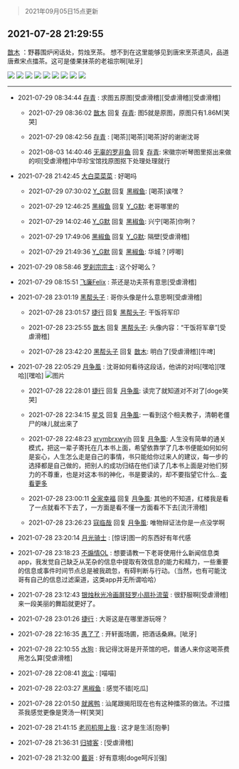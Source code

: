 > 2021年09月05日15点更新
<link rel="stylesheet" href="https://cdn.jsdelivr.net/gh/taotie6/sampleJSON@main/css/photo_show.css">


 ## 2021-07-28 21:29:55 

 [㪚木](https://www.coolapk.com/feed/28737475?shareKey=MDJhNGFjYjBkNTIxNjEzMTc4MjA~) ：野暮围炉闲话处，剪烛烹茶。
想不到在这里能够见到唐宋烹茶遗风，品道唐煮宋点擂茶。这可是倭果抹茶的老祖宗啊[呲牙] 

<div class="album">
<img class="img-item" src="https://image.coolapk.com/feed/2021/0728/21/1081091_3cd379e5_8987_9968@2160x2880.jpeg" />
<img class="img-item" src="https://image.coolapk.com/feed/2021/0728/21/1081091_05dcada6_8987_997@2160x2880.jpeg" />
<img class="img-item" src="https://image.coolapk.com/feed/2021/0728/21/1081091_993cde11_8987_9972@2160x2880.jpeg" />
<img class="img-item" src="https://image.coolapk.com/feed/2021/0728/21/1081091_aa746b50_8987_9973@1920x2560.jpeg" />
<img class="img-item" src="https://image.coolapk.com/feed/2021/0728/21/1081091_37c8ac22_8987_9975@2494x3325.jpeg" />
<img class="img-item" src="https://image.coolapk.com/feed/2021/0728/21/1081091_7ac8bea4_8987_9977@1920x2560.jpeg" />
<img class="img-item" src="https://image.coolapk.com/feed/2021/0728/21/1081091_522f709c_8987_9979@2160x2880.jpeg" />
<img class="img-item" src="https://image.coolapk.com/feed/2021/0728/21/1081091_507f4386_8987_9981@2880x2160.jpeg" />
<img class="img-item" src="https://image.coolapk.com/feed/2021/0728/21/1081091_a3f4746a_8987_9983@2866x2150.jpeg" />
</div>

 ------- 

- 2021-07-29 08:34:44 [存青](uid=1006954) : 求图五原图[受虐滑稽][受虐滑稽][受虐滑稽] 

    - 2021-07-29 08:36:02 [㪚木](uid=1081091) 回复 [存青](uid=1006954): 图5就是原图，原图只有1.86M[笑哭] 

    - 2021-07-29 08:42:56 [存青](uid=1006954) : [喝茶][喝茶][喝茶]好的谢谢沈哥 

    - 2021-08-03 14:40:46 [无辜的罗非鱼](uid=3087668) 回复 [存青](uid=1006954): 宋徽宗听琴图里抠出来做的呗[受虐滑稽]中华珍宝馆找原图抠下处理处理就行 

- 2021-07-28 21:42:45 [大白菜菜菜](uid=2081020) : 好喝吗 

    - 2021-07-29 07:30:02 [Y_G默](uid=1158219) 回复 [黑椒鱼](uid=1624691): [喝茶]诶嘿？ 

    - 2021-07-29 12:46:25 [黑椒鱼](uid=1624691) 回复 [Y_G默](uid=1158219): 老哥哪里的 

    - 2021-07-29 14:02:46 [Y_G默](uid=1158219) 回复 [黑椒鱼](uid=1624691): 兴宁[喝茶]你咧？ 

    - 2021-07-29 17:49:06 [黑椒鱼](uid=1624691) 回复 [Y_G默](uid=1158219): 隔壁[受虐滑稽] 

    - 2021-07-29 21:49:36 [Y_G默](uid=1158219) 回复 [黑椒鱼](uid=1624691): 华城？[哼唧] 

- 2021-07-29 08:58:46 [罗刹宗宗主](uid=1080167) : 这个好喝么？ 

- 2021-07-29 08:15:51 [飞廉Felix](uid=900024) : 茶还是功夫茶有意思[受虐滑稽] 

- 2021-07-28 23:01:19 [黑帮头子](uid=2838832) : 哥你头像是什么意思啊[受虐滑稽] 

    - 2021-07-28 23:01:57 [捷行](uid=1629443) 回复 [黑帮头子](uid=2838832): 干饭将军印 

    - 2021-07-28 23:25:55 [㪚木](uid=1081091) 回复 [黑帮头子](uid=2838832): 头像内容：“干饭将军章”[受虐滑稽] 

    - 2021-07-28 23:42:20 [黑帮头子](uid=2838832) 回复 [㪚木](uid=1081091): 明白了[受虐滑稽][牛啤] 

- 2021-07-28 22:05:29 [月争風](uid=3731526) : 沈哥如何看待这段话，他讲的对吗[嘿哈][嘿哈][嘿哈] ![图片](https://image.coolapk.com/feed/2021/0728/22/3731526_e0cb8c11_1128_2155@1070x612.png)

    - 2021-07-28 22:28:01 [捷行](uid=1629443) 回复 [月争風](uid=3731526): 读完了就知道对不对了[doge笑哭] 

    - 2021-07-28 22:34:15 [星爻](uid=1253657) 回复 [月争風](uid=3731526): 一看到这个相夫教子，清朝老僵尸的味儿就出来了 

    - 2021-07-28 22:48:23 [xrymbrxwyjh](uid=1710564) 回复 [月争風](uid=3731526): 人生没有简单的通关模式，把这一辈子寄托在几本书上面，希望依靠学了几本书便能如何如何是妄心，人生怎么走是自己的事情，书只能给你过来人的建议，每一步的选择都是自己做的，把别人的成功归结在他们读了几本书上面是对他们努力的不尊重，也是对这本书的神化，书是要读的，却不要指望它什么.. <a href="/feed/replyList?id=220070675">查看更多</a> 

    - 2021-07-28 23:00:11 [全家幸福](uid=2237599) 回复 [月争風](uid=3731526): 其他的不知道，红楼我是看了一点就看不下去了，一方面是看不懂一方面看不下去[流汗滑稽] 

    - 2021-07-28 23:26:23 [寇临哉](uid=3365514) 回复 [月争風](uid=3731526): 唯物辩证法你是一点没学啊 

- 2021-07-28 23:20:14 [月光骑士](uid=2632367) : [惊讶]图一的东西好有年代感 

- 2021-07-28 23:18:23 [不煽情OL](uid=1236911) : 想要请教一下老哥使用什么新闻信息类app，我发觉自己缺乏从芜杂的信息中提取有效信息的能力和精力，一些重要的信息或事件时间节点总是被我疏忽，有碍判断与行动。（当然，也有可能沈哥有自己的信息过滤渠道，这类app并无所谓哈哈） 

- 2021-07-28 23:12:43 [银烛秋光冷画屏轻罗小扇扑流萤](uid=1621260) : 很舒服啊[受虐滑稽]来一段美丽的舞蹈就更好了。 

- 2021-07-28 23:01:26 [捷行](uid=1629443) : 大哥这是在哪里游玩呀？ 

- 2021-07-28 22:16:35 [愚了了](uid=734193) : 开轩面场圃，把酒话桑麻。[呲牙] 

- 2021-07-28 22:10:55 [水狗](uid=1827990) : 我记得沈哥是开茶馆的吧，普通人来你这喝茶费用怎么算[受虐滑稽] 

- 2021-07-28 22:08:41 [岚尘](uid=1308250) : [喵喵] 

- 2021-07-28 22:03:27 [黑椒鱼](uid=1624691) : 感觉不错[吃瓜] 

- 2021-07-28 22:01:50 [就酱鸭](uid=632404) : 汕尾跟揭阳现在也有这种擂茶的做法。不过擂茶我感觉更像是煲汤一样[笑哭] 

- 2021-07-28 21:41:15 [老司机带上我](uid=1912353) : 这才是生活[抱拳] 

- 2021-07-28 21:36:31 [归墟客](uid=3287587) : [受虐滑稽] 

- 2021-07-28 21:32:00 [戴哥](uid=2483039) : 好有意境[doge呵斥][强] 

